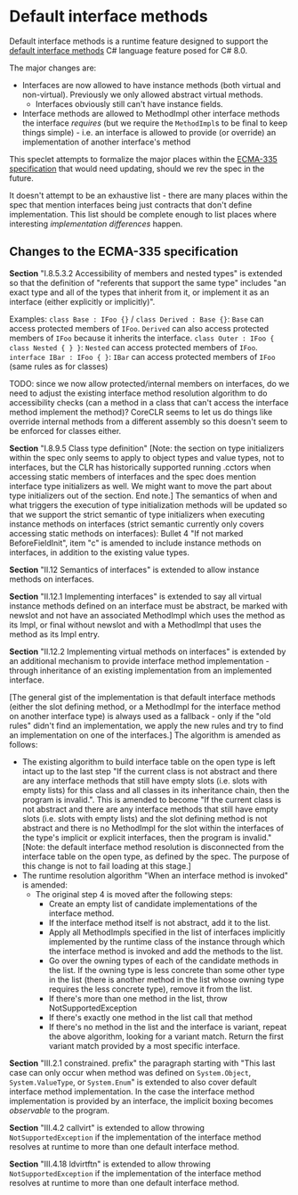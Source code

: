 # Default interface methods

Default interface methods is a runtime feature designed to support the [default interface methods](https://github.com/dotnet/csharplang/blob/21dc9561aeffc87a31da44588ce7ed6930ee3333/proposals/default-interface-methods.md) C# language feature posed for C# 8.0.

The major changes are:

* Interfaces are now allowed to have instance methods (both virtual and non-virtual). Previously we only allowed abstract virtual methods.
  * Interfaces obviously still can't have instance fields.
* Interface methods are allowed to MethodImpl other interface methods the interface _requires_ (but we require the `MethodImpl`s to be final to keep things simple) - i.e. an interface is allowed to provide (or override) an implementation of another interface's method

This speclet attempts to formalize the major places within the [ECMA-335 specification](https://www.ecma-international.org/publications/standards/Ecma-335.htm) that would need updating, should we rev the spec in the future.

It doesn't attempt to be an exhaustive list - there are many places within the spec that mention interfaces being just contracts that don't define implementation. This list should be complete enough to list places where interesting _implementation differences_ happen.

## Changes to the ECMA-335 specification

**Section** "I.8.5.3.2 Accessibility of members and nested types" is extended so that the definition of "referents that support the same type" includes "an exact type and all of the types that inherit from it, or implement it as an interface (either explicitly or implicitly)".

Examples:
`class Base : IFoo {}` / `class Derived : Base {}`: `Base` can access protected members of `IFoo`. `Derived` can also access protected members of `IFoo` because it inherits the interface.
`class Outer : IFoo { class Nested { } }`: `Nested` can access protected members of `IFoo`.
`interface IBar : IFoo { }`: `IBar` can access protected members of `IFoo` (same rules as for classes)

TODO: since we now allow protected/internal members on interfaces, do we need to adjust the existing interface method resolution algorithm to do accessibility checks (can a method in a class that can't access the interface method implement the method)? CoreCLR seems to let us do things like override internal methods from a different assembly so this doesn't seem to be enforced for classes either.

**Section** "I.8.9.5 Class type definition" [Note: the section on type initializers within the spec only seems to apply to object types and value types, not to interfaces, but the CLR has historically supported running .cctors when accessing static members of interfaces and the spec does mention interface type initializers as well. We might want to move the part about type initializers out of the section. End note.] The semantics of when and what triggers the execution of type initialization methods will be updated so that we support the strict semantic of type initializers when executing instance methods on interfaces (strict semantic currently only covers accessing static methods on interfaces):
Bullet 4 "If not marked BeforeFieldInit", item "c" is amended to include instance methods on interfaces, in addition to the existing value types.

**Section** "II.12 Semantics of interfaces" is extended to allow instance methods on interfaces.

**Section** "II.12.1 Implementing interfaces" is extended to say all virtual instance methods defined on an interface must be abstract, be marked with newslot and not have an associated MethodImpl which uses the method as its Impl, or final without newslot and with a MethodImpl that uses the method as its Impl entry.

**Section** "II.12.2 Implementing virtual methods on interfaces" is extended by an additional mechanism to provide interface method implementation - through inheritance of an existing implementation from an implemented interface.

[The general gist of the implementation is that default interface methods (either the slot defining method, or a MethodImpl for the interface method on another interface type) is always used as a fallback - only if the "old rules" didn't find an implementation, we apply the new rules and try to find an implementation on one of the interfaces.]
The algorithm is amended as follows:
* The existing algorithm to build interface table on the open type is left intact up to the last step "If the current class is not abstract and there are any interface methods that still have empty slots (i.e. slots with empty lists) for this class and all classes in its inheritance chain, then the program is invalid.". This is amended to become "If the current class is not abstract and there are any interface methods that still have empty slots (i.e. slots with empty lists) and the slot defining method is not abstract and there is no MethodImpl for the slot within the interfaces of the type's implicit or explicit interfaces, then the program is invalid." [Note: the default interface method resolution is disconnected from the interface table on the open type, as defined by the spec. The purpose of this change is not to fail loading at this stage.]
* The runtime resolution algorithm "When an interface method is invoked" is amended:
  * The original step 4 is moved after the following steps:
    * Create an empty list of candidate implementations of the interface method.
    * If the interface method itself is not abstract, add it to the list.
    * Apply all MethodImpls specified in the list of interfaces implicitly implemented by the runtime class of the instance through which the interface method is invoked and add the methods to the list.
    * Go over the owning types of each of the candidate methods in the list. If the owning type is less concrete than some other type in the list (there is another method in the list whose owning type requires the less concrete type), remove it from the list.
    * If there's more than one method in the list, throw NotSupportedException
    * If there's exactly one method in the list call that method
    * If there's no method in the list and the interface is variant, repeat the above algorithm, looking for a variant match. Return the first variant match provided by a most specific interface.

**Section** "III.2.1 constrained. prefix" the paragraph starting with "This last case can only occur when method was defined on `System.Object`, `System.ValueType`, or `System.Enum`" is extended to also cover default interface method implementation. In the case the interface method implementation is provided by an interface, the implicit boxing becomes _observable_ to the program.

**Section** "III.4.2 callvirt" is extended to allow throwing `NotSupportedException` if the implementation of the interface method resolves at runtime to more than one default interface method.

**Section** "III.4.18 ldvirtftn" is extended to allow throwing `NotSupportedException` if the implementation of the interface method resolves at runtime to more than one default interface method.
